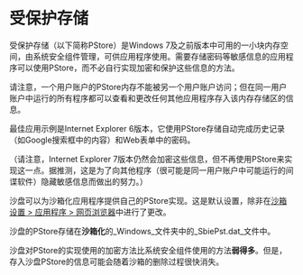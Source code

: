 # 受保护存储

受保护存储（以下简称PStore）是Windows 7及之前版本中可用的一小块内存空间，由系统安全组件管理，可供应用程序使用。需要存储密码等敏感信息的应用程序可以使用PStore，而不必自行实现加密和保护这些信息的方法。

请注意，一个用户账户的PStore内存不能被另一个用户账户访问；但在同一用户账户中运行的所有程序都可以查看和更改任何其他应用程序存入该内存存储区的信息。

最佳应用示例是Internet Explorer 6版本，它使用PStore存储自动完成历史记录（如Google搜索框中的内容）和Web表单中的密码。

（请注意，Internet Explorer 7版本仍然会加密这些信息，但不再使用PStore来实现这一点。据推测，这是为了向其他程序（很可能是同一用户账户中可能运行的间谍软件）隐藏敏感信息而做出的努力。）

沙盘可以为沙箱化应用程序提供自己的PStore实现。这是默认设置，除非在[沙箱设置 > 应用程序 > 网页浏览器](ApplicationsSettings.md#web-browser)中进行了更改。

沙盘的PStore存储在**沙箱化**的_Windows_文件夹中的_SbiePst.dat_文件中。

沙盘对PStore的实现使用的加密方法比系统安全组件使用的方法**弱得多**。但是，存入沙盘PStore的信息可能会随着沙箱的删除过程很快消失。
